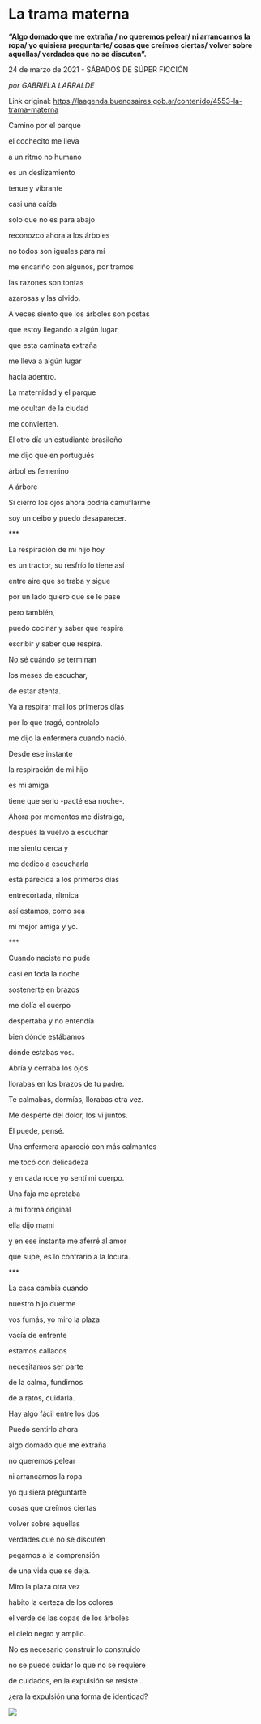 # La trama materna

**“Algo domado que me extraña / no queremos pelear/ ni arrancarnos la ropa/ yo quisiera preguntarte/ cosas que creímos ciertas/ volver sobre aquellas/ verdades que no se discuten”.**

24 de marzo de 2021 - SÁBADOS DE SÚPER FICCIÓN

_por GABRIELA LARRALDE_

Link original: https://laagenda.buenosaires.gob.ar/contenido/4553-la-trama-materna



Camino por el parque




el cochecito me lleva




a un ritmo no humano




es un deslizamiento




tenue y vibrante




casi una caída




solo que no es para abajo




reconozco ahora a los árboles




no todos son iguales para mí




me encariño con algunos, por tramos




las razones son tontas




azarosas y las olvido.




A veces siento que los árboles son postas




que estoy llegando a algún lugar




que esta caminata extraña




me lleva a algún lugar




hacia adentro.




La maternidad y el parque




me ocultan de la ciudad




me convierten.




El otro día un estudiante brasileño




me dijo que en portugués




árbol es femenino




A árbore




Si cierro los ojos ahora podría camuflarme




soy un ceibo y puedo desaparecer.




\*\*\*




La respiración de mi hijo hoy




es un tractor, su resfrío lo tiene así




entre aire que se traba y sigue




por un lado quiero que se le pase




pero también,




puedo cocinar y saber que respira




escribir y saber que respira.




No sé cuándo se terminan




los meses de escuchar,




de estar atenta.




Va a respirar mal los primeros días




por lo que tragó, controlalo




me dijo la enfermera cuando nació.




Desde ese instante




la respiración de mi hijo




es mi amiga




tiene que serlo -pacté esa noche-.




Ahora por momentos me distraigo,




después la vuelvo a escuchar




me siento cerca y




me dedico a escucharla




está parecida a los primeros días




entrecortada, rítmica




así estamos, como sea




mi mejor amiga y yo.




\*\*\*




Cuando naciste no pude




casi en toda la noche




sostenerte en brazos




me dolía el cuerpo




despertaba y no entendía




bien dónde estábamos




dónde estabas vos.




Abría y cerraba los ojos




llorabas en los brazos de tu padre.




Te calmabas, dormías, llorabas otra vez.




Me desperté del dolor, los vi juntos.




Él puede, pensé.




Una enfermera apareció con más calmantes




me tocó con delicadeza




y en cada roce yo sentí mi cuerpo.




Una faja me apretaba




a mi forma original




ella dijo mami




y en ese instante me aferré al amor




que supe, es lo contrario a la locura.




\*\*\*




La casa cambia cuando




nuestro hijo duerme




vos fumás, yo miro la plaza




vacía de enfrente




estamos callados




necesitamos ser parte




de la calma, fundirnos




de a ratos, cuidarla.




Hay algo fácil entre los dos




Puedo sentirlo ahora




algo domado que me extraña




no queremos pelear




ni arrancarnos la ropa




yo quisiera preguntarte




cosas que creímos ciertas




volver sobre aquellas




verdades que no se discuten




pegarnos a la comprensión




de una vida que se deja.




Miro la plaza otra vez




habito la certeza de los colores




el verde de las copas de los árboles




el cielo negro y amplio.




No es necesario construir lo construido




no se puede cuidar lo que no se requiere




de cuidados, en la expulsión se resiste…




¿era la expulsión una forma de identidad?




![](https://cdn.flowlikemusic.com/files/images/43192/ab50fcc6-6573-43d1-a6ea-aefca1e25707.jpeg)



